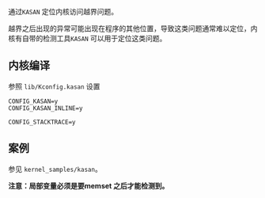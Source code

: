 通过`KASAN` 定位内核访问越界问题。

越界之后出现的异常可能出现在程序的其他位置，导致这类问题通常难以定位，内核有自带的检测工具`KASAN` 可以用于定位这类问题。



## 内核编译

参照 `lib/Kconfig.kasan` 设置

```
CONFIG_KASAN=y
CONFIG_KASAN_INLINE=y

CONFIG_STACKTRACE=y
```



## 案例

参见 `kernel_samples/kasan`。



**注意：局部变量必须是要memset 之后才能检测到。**

